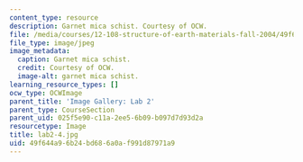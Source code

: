 ```yaml
---
content_type: resource
description: Garnet mica schist. Courtesy of OCW.
file: /media/courses/12-108-structure-of-earth-materials-fall-2004/49f644a96b24bd686a0af991d87971a9_lab2-4.jpg
file_type: image/jpeg
image_metadata:
  caption: Garnet mica schist.
  credit: Courtesy of OCW.
  image-alt: garnet mica schist.
learning_resource_types: []
ocw_type: OCWImage
parent_title: 'Image Gallery: Lab 2'
parent_type: CourseSection
parent_uid: 025f5e90-c11a-2ee5-6b09-b097d7d93d2a
resourcetype: Image
title: lab2-4.jpg
uid: 49f644a9-6b24-bd68-6a0a-f991d87971a9
---
```

